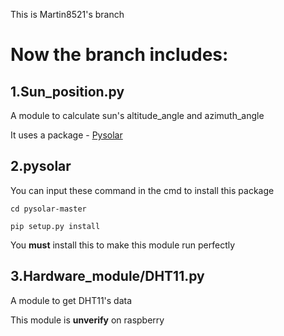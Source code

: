 This is Martin8521's branch

# Now the branch includes:

## 1.**Sun_position.py**

A module to calculate sun's altitude_angle and azimuth_angle
  
It uses a package - [Pysolar](https://github.com/pingswept/pysolar/)

## 2.**pysolar**

You can input these command in the cmd to install this package

    cd pysolar-master
    
    pip setup.py install

You **must** install this to make this module run perfectly

## 3.Hardware_module/DHT11.py

A module to get DHT11's data

This module is **unverify** on raspberry